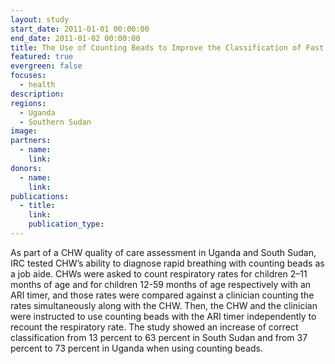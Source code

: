```yaml
---
layout: study
start_date: 2011-01-01 00:00:00
end_date: 2011-01-02 00:00:00
title: The Use of Counting Beads to Improve the Classification of Fast Breathing
featured: true
evergreen: false
focuses:
  - health
description:
regions:
  - Uganda
  - Southern Sudan
image:
partners:
  - name:
    link:
donors:
  - name:
    link:
publications:
  - title:
    link:
    publication_type:
---
```


As part of a CHW quality of care assessment in Uganda and South Sudan, IRC tested CHW’s ability to diagnose rapid breathing with counting beads as a job aide. CHWs were asked to count respiratory rates for children 2–11 months of age and for children 12-59 months of age respectively with an ARI timer, and those rates were compared against a clinician counting the rates simultaneously along with the CHW. Then, the CHW and the clinician were instructed to use counting beads with the ARI timer independently to recount the respiratory rate. The study showed an increase of correct classification from 13 percent to 63 percent in South Sudan and from 37 percent to 73 percent in Uganda when using counting beads.